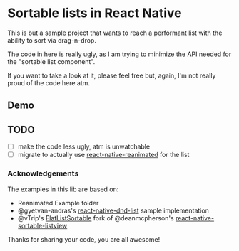 # Sortable lists in React Native

This is but a sample project that wants to reach a performant list with the ability to sort via drag-n-drop.

The code in here is really ugly, as I am trying to minimize the API needed for the "sortable list component".

If you want to take a look at it, please feel free but, again, I'm not really proud of the code here atm.

## Demo

## TODO

- [ ] make the code less ugly, atm is unwatchable
- [ ] migrate to actually use [react-native-reanimated](https://github.com/kmagiera/react-native-reanimated) for the list

### Acknowledgements

The examples in this lib are based on:

- Reanimated Example folder
- @gyetvan-andras's [react-native-dnd-list](https://github.com/gyetvan-andras/react-native-dnd-list) sample implementation
- @vTrip's [FlatListSortable](https://github.com/vTrip/FlatListSortable) fork of @deanmcpherson's [react-native-sortable-listview](https://github.com/deanmcpherson/react-native-sortable-listview)

Thanks for sharing your code, you are all awesome!

